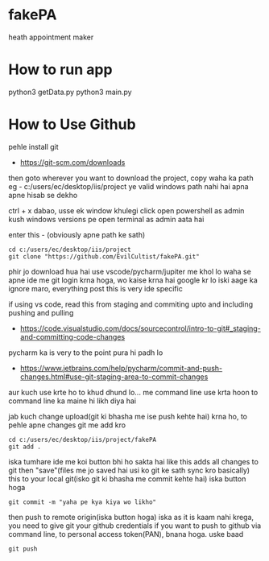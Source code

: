# fakePA
heath appointment maker

# How to run app

python3 getData.py
python3 main.py

# How to Use Github

pehle install git
- https://git-scm.com/downloads

then goto wherever you want to download the project, copy waha ka path
eg - c:/users/ec/desktop/iis/project
ye valid windows path nahi hai apna apne hisab se dekho

ctrl + x dabao, usse ek window khulegi
click open powershell as admin
kush windows versions pe open terminal as admin aata hai

enter this - (obviously apne path ke sath)
```
cd c:/users/ec/desktop/iis/project
git clone "https://github.com/EvilCultist/fakePA.git"
```

phir jo download hua hai use vscode/pycharm/jupiter me khol lo
waha se apne ide me git login krna hoga, wo kaise krna hai google kr lo
iski aage ka ignore maro, everything post this is very ide specific

if using vs code, read this from staging and commiting upto and including pushing and pulling
- https://code.visualstudio.com/docs/sourcecontrol/intro-to-git#_staging-and-committing-code-changes

pycharm ka is very to the point pura hi padh lo
- https://www.jetbrains.com/help/pycharm/commit-and-push-changes.html#use-git-staging-area-to-commit-changes

aur kuch use krte ho to khud dhund lo...
me command line use krta hoon to command line ka maine hi likh diya hai


jab kuch change upload(git ki bhasha me ise push kehte hai) krna ho,
to pehle apne changes git me add kro
```
cd c:/users/ec/desktop/iis/project/fakePA
git add .
```
iska tumhare ide me koi button bhi ho sakta hai
like this adds all changes to git
then "save"(files me jo saved hai usi ko git ke sath sync kro basically) this to your local git(isko git ki bhasha me commit kehte hai)
iska button hoga
```
git commit -m "yaha pe kya kiya wo likho"
```

then push to remote origin(iska button hoga)
iska as it is kaam nahi krega, you need to give git your github credentials if you want to push to github via command line, to personal access token(PAN), bnana hoga. uske baad
```
git push
```

